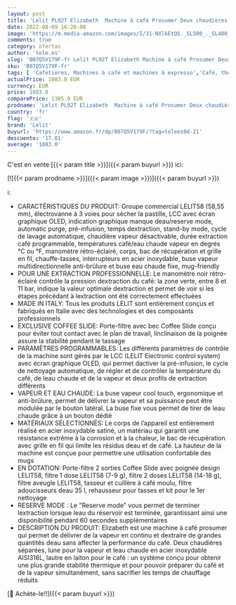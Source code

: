 ```yaml
---
layout: post
title: 'Lelit PL92T Elizabeth  Machine à café Prosumer Deux chaudières avec LCC pour gérer Tous Les paramètres  2.5 liters  Acier Inoxydable Satiné'
date: 2022-08-09 16:26:08
image: 'https://m.media-amazon.com/images/I/31-NXlkEtQS._SL500_._SL400_.jpg'
comments: true
category: ofertas
author: 'tole.es'
slug: 'B07Q5V179F-fr Lelit PL92T Elizabeth Machine à café Prosumer Deux...'
sku: 'B07Q5V179F-fr'
tags: [ 'Cafetières, Machines à café et machines à expresso','Café, thé et expresso','Cuisine et Maison','Machines combinées filtre et expresso','lelit','🇫🇷', ]
actualPrice: 1083.0 EUR
currency: EUR
price: 1083.0
comparePrice: 1305.0 EUR
prodname: 'Lelit PL92T Elizabeth  Machine à café Prosumer Deux chaudières avec LCC pour gérer Tous Les paramètres  2.5 liters  Acier Inoxydable Satiné'
country: 'fr'
flag: '🇫🇷'
brand: 'Lelit'
buyurl: 'https://www.amazon.fr/dp/B07Q5V179F/?tag=tolees0d-21'
descuento: '17.01'
average: '1083.0'
---
```


C'est en vente [{{< param title >}}]({{< param buyurl >}}) ici:

[![{{< param prodname >}}]({{< param image >}})]({{< param buyurl >}})

ℹ️:

- CARACTÉRISTIQUES DU PRODUIT: Groupe commercial LELIT58 (58,55 mm), électrovanne à 3 voies pour sécher la pastille, LCC avec écran graphique OLED, indication graphique manque deau/reserve mode, automatic purge, pré-infusion, temps dextraction, stand-by mode, cycle de lavage automatique, chaudière vapeur désactivable, durée extraction café programmable, températures café/eau chaude vapeur en degrés °C ou °F, manomètre rétro-éclairé, corps, bac de récupération et grille en fil, chauffe-tasses, interrupteurs en acier inoxydable, buse vapeur multidirectionnelle anti-brûlure et buse eau chaude fixe, mug-friendly
- POUR UNE EXTRACTION PROFESSIONNELLE: Le manomètre noir rétro-éclairé contrôle la pression dextraction du café: la zone verte, entre 8 et 11 bar, indique la valeur optimale dextraction et permet de voir si les étapes précédant à lextraction ont été correctement effectuées
- MADE IN ITALY: Tous les produits LELIT sont entièrement conçus et fabriqués en Italie avec des technologies et des composants professionnels
- EXCLUSIVE COFFEE SLIDE: Porte-filtre avec bec Coffee Slide conçu pour éviter tout contact avec le plan de travail, linclinaison de la poignée assure la stabilité pendant le tassage
- PARAMÈTRES PROGRAMMABLES: Les différents paramètres de contrôle de la machine sont gérés par le LCC (LELIT Electronic control system) avec écran graphique OLED, qui permet dactiver la pré-infusion, le cycle de nettoyage automatique, de régler et de contrôler la température du café, de leau chaude et de la vapeur et deux profils de extraction différents
- VAPEUR ET EAU CHAUDE: La buse vapeur cool touch, ergonomique et anti-brûlure, permet de délivrer la vapeur et sa puissance peut être modulée par le bouton latéral. La buse fixe vous permet de tirer de leau chaude grâce à un bouton dédié
- MATÉRIAUX SÉLECTIONNÉS: Le corps de l’appareil est entièrement réalisé en acier inoxydable satiné, un matériau qui garantit une résistance extrême à la corrosion et à la chaleur, le bac de récupération avec grille en fil qui limite les résidus deau et de café. La hauteur de la machine est conçue pour permettre une utilisation confortable des mugs
- EN DOTATION: Porte-filtre 2 sorties Coffee Slide avec poignée design LELIT58, filtre 1 dose LELIT58 (7-9 g), filtre 2 doses LELIT58 (14-18 g), filtre aveugle LELIT58, tasseur et cuillère à café moulu, filtre adoucisseurs deau 35 l, rehausseur pour tasses et kit pour le 1er nettoyage
- RESERVE MODE : Le "Reserve mode" vous permet de terminer lextraction lorsque leau du réservoir est terminée, garantissant ainsi une disponibilité pendant 60 secondes supplémentaires
- DESCRIPTION DU PRODUIT: Elizabeth est une machine à café prosumer qui permet de délivrer de la vapeur en continu et dextraire de grandes quantités deau sans affecter la performance du café. Deux chaudières séparées, lune pour la vapeur et leau chaude en acier inoxydable AISI316L, lautre en laiton pour le café : un système conçu pour obtenir une plus grande stabilité thermique et pour pouvoir préparer du café et de la vapeur simultanément, sans sacrifier les temps de chauffage réduits

[🛒 Achète-le!!]({{< param buyurl >}})

